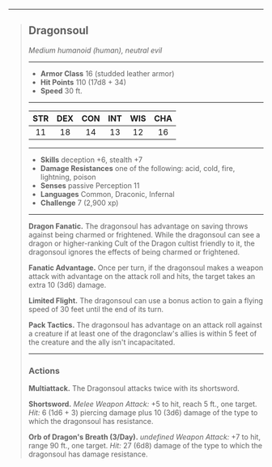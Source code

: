 ***
> ## Dragonsoul
> *Medium humanoid (human), neutral evil*
> 
> ***
> 
> - **Armor Class** 16 (studded leather armor)
> - **Hit Points** 110 (17d8 + 34)
> - **Speed** 30 ft.
> 
> ***
> 
> |STR|DEX|CON|INT|WIS|CHA|
> |:---:|:---:|:---:|:---:|:---:|:---:|
> |11|18|14|13|12|16|
> 
> ***
> 
> - **Skills** deception +6, stealth +7
> - **Damage Resistances** one of the following: acid, cold, fire, lightning, poison
> - **Senses** passive Perception 11
> - **Languages** Common, Draconic, Infernal
> - **Challenge** 7 (2,900 xp)
> 
> ***
> 
> **Dragon Fanatic.** The dragonsoul has advantage on saving throws against being charmed or frightened. While the dragonsoul can see a dragon or higher-ranking Cult of the Dragon cultist friendly to it, the dragonsoul ignores the effects of being charmed or frightened.
> 
> **Fanatic Advantage.** Once per turn, if the dragonsoul makes a weapon attack with advantage on the attack roll and hits, the target takes an extra 10 (3d6) damage.
> 
> **Limited Flight.** The dragonsoul can use a bonus action to gain a flying speed of 30 feet until the end of its turn.
> 
> **Pack Tactics.** The dragonsoul has advantage on an attack roll against a creature if at least one of the dragonclaw's allies is within 5 feet of the creature and the ally isn't incapacitated.
> 
> ***
> 
> ### Actions
> **Multiattack.** The Dragonsoul attacks twice with its shortsword.
> 
> **Shortsword.** *Melee Weapon Attack:* +5 to hit, reach 5 ft., one target. *Hit:* 6 (1d6 + 3) piercing damage plus 10 (3d6) damage of the type to which the dragonsoul has resistance.
> 
> **Orb of Dragon's Breath (3/Day).** *undefined Weapon Attack:* +7 to hit, range 90 ft., one target. *Hit:* 27 (6d8) damage of the type to which the dragonsoul has damage resistance.